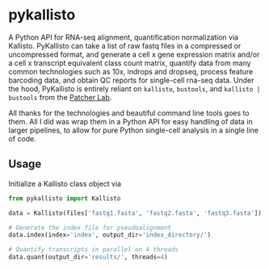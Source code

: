 # pykallisto
A Python API for RNA-seq alignment, quantification normalization via Kallisto. PyKallisto can take a list of raw fastq files in a compressed or uncompressed format, and generate a cell x gene expression matrix and/or
 a cell x transcript equivalent class count matrix, quantify data from many common technologies such as 10x, indrops and dropseq, process feature barcoding data, and obtain QC reports for single-cell rna-seq data. Under the hood, PyKallisto is entirely reliant on `kallisto`, `bustools`, and `kallisto | bustools` from the [Patcher Lab](https://pachterlab.github.io). 

 All thanks for the technologies and beautiful command line tools goes to them. All I did was wrap them in a Python API for easy handling of data in larger pipelines, to allow for pure Python single-cell analysis in a single line of code.


## Usage
Initialize a Kallisto class object via 
```python
from pykallisto import Kallisto 

data = Kallisto(files['fastq1.fasta', 'fastq2.fasta', 'fastq3.fasta'])

# Generate the index file for pseudoalignment 
data.index(index='index', output_dir='index_directory/')

# Quantify transcripts in parallel on 4 threads
data.quant(output_dir='results/', threads=4)
```
